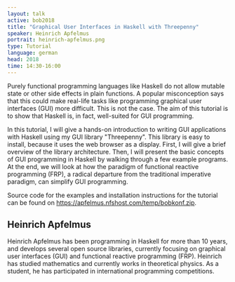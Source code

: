 ```yaml
---
layout: talk
active: bob2018
title: "Graphical User Interfaces in Haskell with Threepenny"
speaker: Heinrich Apfelmus
portrait: heinrich-apfelmus.png
type: Tutorial
language: german
head: 2018
time: 14:30-16:00
---
```



Purely functional programming languages like Haskell do not allow
mutable state or other side effects in plain functions. A popular
misconception says that this could make real-life tasks like
programming graphical user interfaces (GUI) more difficult. This is
not the case. The aim of this tutorial is to show that Haskell is, in
fact, well-suited for GUI programming.

In this tutorial, I will give a hands-on introduction to writing GUI
applications with Haskell using my GUI library "Threepenny". This
library is easy to install, because it uses the web browser as a
display. First, I will give a brief overview of the library
architecture. Then, I will present the basic concepts of GUI
programming in Haskell by walking through a few example programs. At
the end, we will look at how the paradigm of functional reactive
programming (FRP), a radical departure from the traditional imperative
paradigm, can simplify GUI programming.

Source code for the examples and installation instructions for the
tutorial can be found on
<https://apfelmus.nfshost.com/temp/bobkonf.zip>.

## Heinrich Apfelmus

Heinrich Apfelmus has been programming in Haskell for more than 10
years, and develops several open source libraries, currently focusing
on graphical user interfaces (GUI) and functional reactive programming
(FRP). Heinrich has studied mathematics and currently works in
theoretical physics. As a student, he has participated in
international programming competitions.
